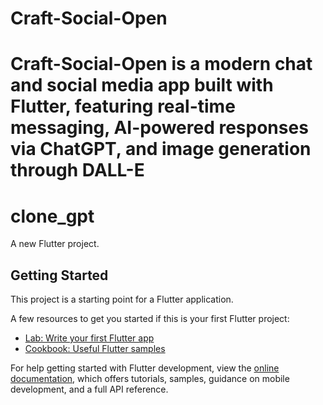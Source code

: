 
# Craft-Social-Open
Craft-Social-Open is a modern chat and social media app built with Flutter, featuring real-time messaging, AI-powered responses via ChatGPT, and image generation through DALL-E 
=======
# clone_gpt

A new Flutter project.

## Getting Started

This project is a starting point for a Flutter application.

A few resources to get you started if this is your first Flutter project:

- [Lab: Write your first Flutter app](https://docs.flutter.dev/get-started/codelab)
- [Cookbook: Useful Flutter samples](https://docs.flutter.dev/cookbook)

For help getting started with Flutter development, view the
[online documentation](https://docs.flutter.dev/), which offers tutorials,
samples, guidance on mobile development, and a full API reference.
